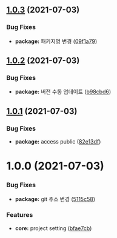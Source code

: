 ## [1.0.3](https://github.com/julong1988/react_project_generator/compare/v1.0.2...v1.0.3) (2021-07-03)


### Bug Fixes

* **package:** 패키지명 변경 ([09f1a79](https://github.com/julong1988/react_project_generator/commit/09f1a793fe4136b001fe3a6cc01ed640b2da6218))

## [1.0.2](https://github.com/julong1988/react_project_generator/compare/v1.0.1...v1.0.2) (2021-07-03)


### Bug Fixes

* **package:** 버전 수동 업데이트 ([b98cbd6](https://github.com/julong1988/react_project_generator/commit/b98cbd66737fe2270fc86f28e01657dfd79535c2))

## [1.0.1](https://github.com/julong1988/react_project_generator/compare/v1.0.0...v1.0.1) (2021-07-03)


### Bug Fixes

* **package:** access public ([82e13df](https://github.com/julong1988/react_project_generator/commit/82e13df951227b7085a73ed882eca9f32e49be4b))

# 1.0.0 (2021-07-03)


### Bug Fixes

* **package:** git 주소 변경 ([5115c58](https://github.com/julong1988/react_project_generator/commit/5115c583d6d9224def67beda339168c5d54fe8cd))


### Features

* **core:** project setting ([bfae7cb](https://github.com/julong1988/react_project_generator/commit/bfae7cb1ae77fe43414a314f2ec7d24d732fdfa2))
